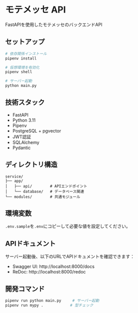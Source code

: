 # モテメッセ API

FastAPIを使用したモテメッセのバックエンドAPI

## セットアップ

```bash
# 依存関係インストール
pipenv install

# 仮想環境を有効化
pipenv shell

# サーバー起動
python main.py
```

## 技術スタック

- FastAPI
- Python 3.11
- Pipenv
- PostgreSQL + pgvector
- JWT認証
- SQLAlchemy
- Pydantic

## ディレクトリ構造

```
service/
├── app/
│   ├── api/        # APIエンドポイント
│   └── database/   # データベース関連
└── modules/        # 共通モジュール
```

## 環境変数

`.env.sample`を`.env`にコピーして必要な値を設定してください。

## APIドキュメント

サーバー起動後、以下のURLでAPIドキュメントを確認できます：
- Swagger UI: http://localhost:8000/docs
- ReDoc: http://localhost:8000/redoc

## 開発コマンド

```bash
pipenv run python main.py     # サーバー起動
pipenv run mypy .            # 型チェック
```